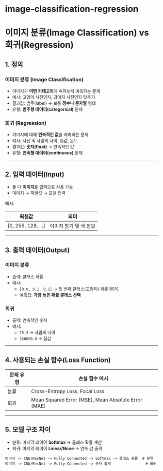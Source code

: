 # image-classification-regression
# 이미지 분류(Image Classification) vs 회귀(Regression)

## 1. 정의

### 이미지 분류 (Image Classification)
- 이미지가 **어떤 카테고리**에 속하는지 예측하는 문제
- 예시: 고양이 사진인지, 강아지 사진인지 맞추기
- 결과값: 범주(label) → 보통 **정수나 문자열** 형태
- 유형: **범주형 데이터(categorical)** 문제

### 회귀 (Regression)
- 이미지에 대해 **연속적인 값**을 예측하는 문제
- 예시: 사진 속 사람의 나이, 집값, 온도
- 결과값: **숫자(float)** → 연속적인 값
- 유형: **연속형 데이터(continuous)** 문제

---

## 2. 입력 데이터(Input)
- 둘 다 **이미지**를 입력으로 사용 가능
- 이미지 → 픽셀값 → 모델 입력

예시:

| 픽셀값 | 의미 |
|--------|------|
| [0, 255, 128, ...] | 이미지 밝기 및 색 정보 |

---

## 3. 출력 데이터(Output)

### 이미지 분류
- 출력: 클래스 확률
- 예시: 
  - `[0.8, 0.1, 0.1]` → 첫 번째 클래스(고양이) 확률 80%
  - 예측값: **가장 높은 확률 클래스 선택**

### 회귀
- 출력: 연속적인 숫자
- 예시:
  - `25.3` → 사람의 나이
  - `350000.0` → 집값

---

## 4. 사용되는 손실 함수(Loss Function)

| 문제 유형 | 손실 함수 예시 |
|-----------|----------------|
| 분류 | Cross-Entropy Loss, Focal Loss |
| 회귀 | Mean Squared Error (MSE), Mean Absolute Error (MAE) |

---

## 5. 모델 구조 차이

- 분류: 마지막 레이어 **Softmax** → 클래스 확률 계산
- 회귀: 마지막 레이어 **Linear/None** → 연속 값 출력

```text
이미지 -> CNN/ResNet -> Fully Connected -> Softmax -> 클래스 확률  # 분류
이미지 -> CNN/ResNet -> Fully Connected -> 숫자 출력                # 회귀

